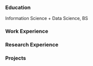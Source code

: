 ### Education
Information Science + Data Science, BS

### Work Experience 

### Research Experience

### Projects
